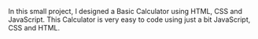 In this small project, I designed a Basic Calculator using HTML, CSS and JavaScript.
This Calculator is very easy to code using just a bit JavaScript, CSS and HTML.
